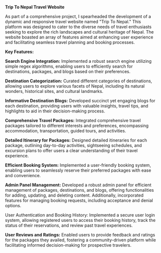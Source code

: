**Trip To Nepal Travel Website**

As part of a comprehensive project, I spearheaded the development of a dynamic and responsive travel website named "Trip To Nepal." This platform was designed to cater to the diverse needs of travel enthusiasts seeking to explore the rich landscapes and cultural heritage of Nepal. The website boasted an array of features aimed at enhancing user experience and facilitating seamless travel planning and booking processes.

**Key Features:**

**Search Engine Integration:** Implemented a robust search engine utilizing simple regex algorithms, enabling users to efficiently search for destinations, packages, and blogs based on their preferences.

**Destination Categorization:** Curated different categories of destinations, allowing users to explore various facets of Nepal, including its natural wonders, historical sites, and cultural landmarks.

**Informative Destination Blogs:** Developed succinct yet engaging blogs for each destination, providing users with valuable insights, travel tips, and highlights to aid in their decision-making process.

**Comprehensive Travel Packages:** Integrated comprehensive travel packages tailored to different interests and preferences, encompassing accommodation, transportation, guided tours, and activities.

**Detailed Itinerary for Packages:** Designed detailed itineraries for each package, outlining day-to-day activities, sightseeing schedules, and excursion plans to offer users a clear understanding of their travel experience.

**Efficient Booking System:** Implemented a user-friendly booking system, enabling users to seamlessly reserve their preferred packages with ease and convenience.

**Admin Panel Management:** Developed a robust admin panel for efficient management of packages, destinations, and blogs, offering functionalities for adding, updating, and deleting content. Additionally, incorporated features for managing booking requests, including acceptance and denial options.

User Authentication and Booking History: Implemented a secure user login system, allowing registered users to access their booking history, track the status of their reservations, and review past travel experiences.

**User Reviews and Ratings:** Enabled users to provide feedback and ratings for the packages they availed, fostering a community-driven platform while facilitating informed decision-making for prospective travelers.

